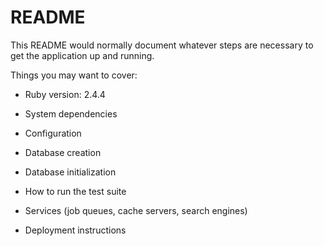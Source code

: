 # README

This README would normally document whatever steps are necessary to get the
application up and running.

Things you may want to cover:

* Ruby version: 2.4.4

* System dependencies

* Configuration

* Database creation

* Database initialization

* How to run the test suite

* Services (job queues, cache servers, search engines)

* Deployment instructions

